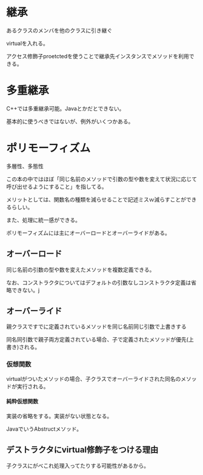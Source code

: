 # 継承

あるクラスのメンバを他のクラスに引き継ぐ

virtualを入れる。

アクセス修飾子proetctedを使うことで継承先インスタンスでメソッドを利用できる。

# 多重継承

C++では多重継承可能。Javaとかだとできない。

基本的に使うべきではないが、例外がいくつかある。

# ポリモーフィズム

多層性、多態性

この本の中ではほぼ「同じ名前のメソッドで引数の型や数を変えて状況に応じて呼び出せるようにすること」を指してる。

メリットとしては、関数名の種類を減らせることで記述ミスｗ減らすことができるらしい。

また、処理に統一感ができる。

ポリモーフィズムには主にオーバーロードとオーバーライドがある。

## オーバーロード

同じ名前の引数の型や数を変えたメソッドを複数定義できる。

なお、コンストラクタについてはデフォルトの引数なしコンストラクタ定義は省略できない。j

## オーバーライド

親クラスですでに定義されているメソッドを同じ名前同じ引数で上書きする

同名同引数で親子両方定義されている場合、子で定義されたメソッドが優先(上書き)される。

### 仮想関数

virtualがついたメソッドの場合、子クラスでオーバーライドされた同名のメソッドが実行される。

#### 純粋仮想関数

実装の省略をする。実装がない状態となる。

JavaでいうAbstructメソッド。

## デストラクタにvirtual修飾子をつける理由

子クラスにがべこれ処理入ってたりする可能性があるから。
